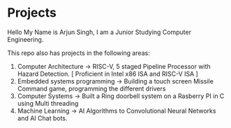 # Projects

Hello My Name is Arjun Singh, I am a Junior Studying Computer Engineering.

This repo also has projects in the following areas:

1. Computer Architecture -> RISC-V, 5 staged Pipeline Processor with Hazard Detection. [ Proficient in Intel x86 ISA and RISC-V ISA ]
2. Embedded systems programming -> Building a touch screen Missile Command game, programming the different drivers
3. Computer Systems -> Built a Ring doorbell system on a Rasberry PI in C using Multi threading
4. Machine Learning -> AI Algorithms to Convolutional Neural Networks and AI Chat bots.
